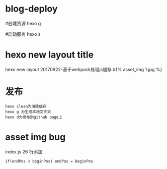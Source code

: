 # blog-deploy

#创建资源
hexo g

#启动服务
hexo s



# hexo new layout title
hexo new layout 20170922-基于webpack处理js缓存
#{% asset_img 1.jpg %}  



# 发布
```
hexo clean为清除缓存
hexo g 为生成本地文件夹
hexo d为发布到github page上
```

# asset img bug
index.js 26 行添加
```
if(endPos < beginPos) endPos = beginPos
```